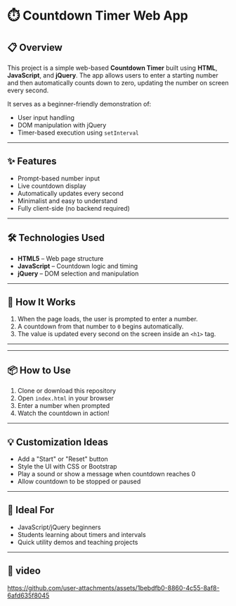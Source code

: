 # ⏱️ Countdown Timer Web App

## 📋 Overview
This project is a simple web-based **Countdown Timer** built using **HTML**, **JavaScript**, and **jQuery**. The app allows users to enter a starting number and then automatically counts down to zero, updating the number on screen every second.

It serves as a beginner-friendly demonstration of:
- User input handling
- DOM manipulation with jQuery
- Timer-based execution using `setInterval`

---

## ✨ Features
- Prompt-based number input
- Live countdown display
- Automatically updates every second
- Minimalist and easy to understand
- Fully client-side (no backend required)

---

## 🛠️ Technologies Used
- **HTML5** – Web page structure  
- **JavaScript** – Countdown logic and timing  
- **jQuery** – DOM selection and manipulation

---

## 🚀 How It Works
1. When the page loads, the user is prompted to enter a number.
2. A countdown from that number to `0` begins automatically.
3. The value is updated every second on the screen inside an `<h1>` tag.

---


---

## 📦 How to Use
1. Clone or download this repository
2. Open `index.html` in your browser
3. Enter a number when prompted
4. Watch the countdown in action!

---

## 💡 Customization Ideas
- Add a "Start" or "Reset" button
- Style the UI with CSS or Bootstrap
- Play a sound or show a message when countdown reaches 0
- Allow countdown to be stopped or paused

---

## 🎯 Ideal For
- JavaScript/jQuery beginners
- Students learning about timers and intervals
- Quick utility demos and teaching projects

---

## 🎥 video

https://github.com/user-attachments/assets/1bebdfb0-8860-4c55-8af8-6afd635f8045

